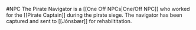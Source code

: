 #NPC 
The Pirate Navigator is a [[One Off NPCs|One/Off NPC]] who worked for the [[Pirate Captain]] during the pirate siege. The navigator has been captured and sent to [[Jónsbær]] for rehabiltitation.
